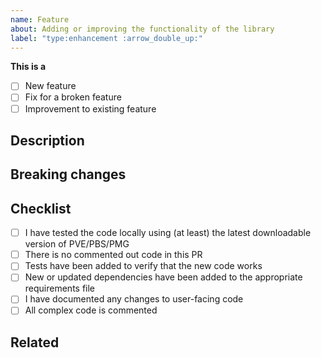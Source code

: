 ```yaml
---
name: Feature
about: Adding or improving the functionality of the library
label: "type:enhancement :arrow_double_up:"
---
```

<!--
  You are amazing! Thanks for contributing to the project!
  Please, DO NOT DELETE ANY TEXT from this template! (unless instructed).
-->
**This is a**
<!-- Place an "x" in a box -->
* [ ] New feature
* [ ] Fix for a broken feature
* [ ] Improvement to existing feature

## Description
<!-- Write a short, concise description of what this pull request adds or changes -->

## Breaking changes
<!-- List any changes or additions that break existing code -->

## Checklist
<!-- Place an "x" in each box to confirm you have completed all steps -->
* [ ] I have tested the code locally using (at least) the latest downloadable version of PVE/PBS/PMG
* [ ] There is no commented out code in this PR
* [ ] Tests have been added to verify that the new code works
* [ ] New or updated dependencies have been added to the appropriate requirements file
* [ ] I have documented any changes to user-facing code
* [ ] All complex code is commented

## Related
<!-- add any issues or pull requests to which this PR relates -->
